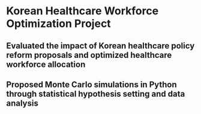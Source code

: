# Korean Healthcare Workforce Optimization Project
## Evaluated the impact of Korean healthcare policy reform proposals and optimized healthcare workforce allocation
## Proposed Monte Carlo simulations in Python through statistical hypothesis setting and data analysis

